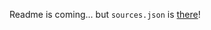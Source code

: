 Readme is coming... but `sources.json` is [there](https://nix-community.github.io/nixpkgs-swh/sources.json)!
